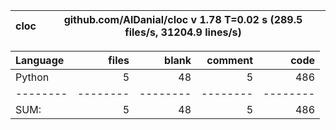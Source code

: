 cloc|github.com/AlDanial/cloc v 1.78  T=0.02 s (289.5 files/s, 31204.9 lines/s)
--- | ---

Language|files|blank|comment|code
:-------|-------:|-------:|-------:|-------:
Python|5|48|5|486
--------|--------|--------|--------|--------
SUM:|5|48|5|486

